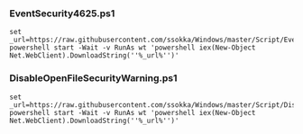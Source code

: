 ### EventSecurity4625.ps1
```
set _url=https://raw.githubusercontent.com/ssokka/Windows/master/Script/EventSecurity4625.ps1
powershell start -Wait -v RunAs wt 'powershell iex(New-Object Net.WebClient).DownloadString(''%_url%'')'

```

### DisableOpenFileSecurityWarning.ps1
```
set _url=https://raw.githubusercontent.com/ssokka/Windows/master/Script/DisableOpenFileSecurityWarning.ps1
powershell start -Wait -v RunAs wt 'powershell iex(New-Object Net.WebClient).DownloadString(''%_url%'')'

```
